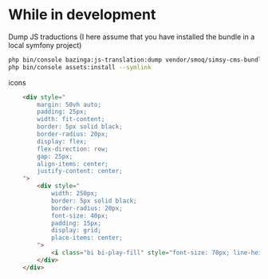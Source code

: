 # While in development

Dump JS traductions (I here assume that you have installed the bundle in a local symfony project)
```bash
php bin/console bazinga:js-translation:dump vendor/smoq/simsy-cms-bundle/src/Resources/public
php bin/console assets:install --symlink
```

icons
```html
    <div style="
        margin: 50vh auto;
        padding: 25px;
        width: fit-content;
        border: 5px solid black;
        border-radius: 20px;
        display: flex;
        flex-direction: row;
        gap: 25px;
        align-items: center;
        justify-content: center;
    ">
        <div style="
            width: 250px;
            border: 5px solid black;
            border-radius: 20px;
            font-size: 40px;
            padding: 15px;
            display: grid;
            place-items: center;
        ">
            <i class="bi bi-play-fill" style="font-size: 70px; line-height: 60px"></i>
        </div>
    </div>
```